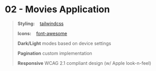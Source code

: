 # 02 - Movies Application

>
> **Styling:** $~~$ [tailwindcss](./package.json#L38)
>
> **Icons:** $~~$ [font-awesome](./src/styles.scss#L1)
>
> **Dark/Light** modes based on device settings
>
> **Pagination** custom implementation
>
> **Responsive** WCAG 2.1 compliant design (w/ Apple look-n-feel)